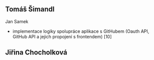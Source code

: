 Tomáš Šimandl
 - 

Jan Samek
 - implementace logiky spolupráce aplikace s GitHubem (Oauth API, GitHub API a jejich propojení s frontendem) [10]

Jiřina Chocholková
 - 
